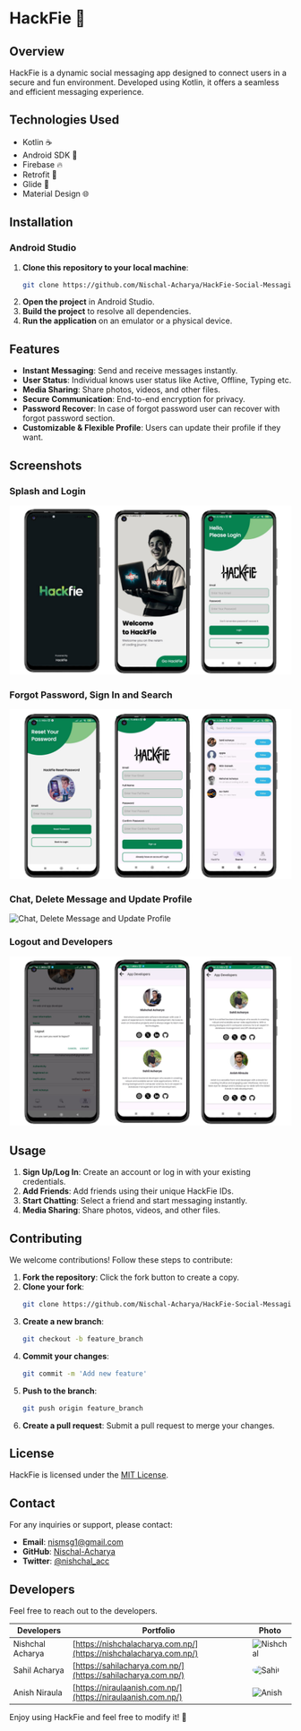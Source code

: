 # HackFie 📱

## Overview
HackFie is a dynamic social messaging app designed to connect users in a secure and fun environment. Developed using Kotlin, it offers a seamless and efficient messaging experience.

## Technologies Used
- Kotlin ☕
- Android SDK 📱
- Firebase 🔥
- Retrofit 🚀
- Glide 🎨
- Material Design 🌐

## Installation

### Android Studio
1. **Clone this repository to your local machine**:
    ```sh
    git clone https://github.com/Nischal-Acharya/HackFie-Social-Messaging-App.git
    ```
2. **Open the project** in Android Studio.
3. **Build the project** to resolve all dependencies.
4. **Run the application** on an emulator or a physical device.

## Features
- **Instant Messaging**: Send and receive messages instantly.
- **User Status**: Individual knows user status like Active, Offline, Typing etc.
- **Media Sharing**: Share photos, videos, and other files.
- **Secure Communication**: End-to-end encryption for privacy.
- **Password Recover**: In case of forgot password user can recover with forgot password section.
- **Customizable & Flexible Profile**: Users can update their profile if they want.

## Screenshots

### Splash and Login
![Splash and Login](src_readme_images/Start.png)

### Forgot Password, Sign In and Search
![Forgot Password, Sign In and Search](src_readme_images/second.png)

### Chat, Delete Message and Update Profile
![Chat, Delete Message and Update Profile](src_readme_images/third.png)

### Logout and Developers
![Logout and Developers](src_readme_images/fourth.png)

## Usage

1. **Sign Up/Log In**: Create an account or log in with your existing credentials.
2. **Add Friends**: Add friends using their unique HackFie IDs.
3. **Start Chatting**: Select a friend and start messaging instantly.
4. **Media Sharing**: Share photos, videos, and other files.

## Contributing

We welcome contributions! Follow these steps to contribute:

1. **Fork the repository**: Click the fork button to create a copy.
2. **Clone your fork**:
    ```sh
    git clone https://github.com/Nischal-Acharya/HackFie-Social-Messaging-App.git
    ```
3. **Create a new branch**:
    ```sh
    git checkout -b feature_branch
    ```
4. **Commit your changes**:
    ```sh
    git commit -m 'Add new feature'
    ```
5. **Push to the branch**:
    ```sh
    git push origin feature_branch
    ```
6. **Create a pull request**: Submit a pull request to merge your changes.

## License

HackFie is licensed under the [MIT License](LICENSE).

## Contact

For any inquiries or support, please contact:

- **Email**: [nismsg1@gmail.com](mailto:nismsg1@gmail.com)
- **GitHub**: [Nischal-Acharya](https://github.com/https://Nischal-Acharya)
- **Twitter**: [@nishchal_acc](https://twitter.com/nishchal_acc)

## Developers

Feel free to reach out to the developers.

| Developers        | Portfolio                                    | Photo |
| ----------------- | -------------------------------------------- |-------|
| Nishchal Acharya       | [https://nishchalacharya.com.np/](https://nishchalacharya.com.np/)         | <img src="https://nishchalacharya.com.np/img/hero.png" alt="Nishchal" width="100"/> |
| Sahil Acharya       | [https://sahilacharya.com.np/](https://sahilacharya.com.np/)         | <img style="border-radius: 50%;" src="https://sahilacharya.com.np/img/hero.png" alt="Sahil" width="100"/> |
| Anish Niraula       | [https://niraulaanish.com.np/](https://niraulaanish.com.np/)         | <img src="https://niraulaanish/img/hero.png" alt="Anish" width="100"/> |

Enjoy using HackFie and feel free to modify it! 🎉
